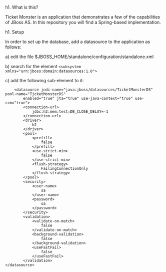 h1. What is this?

Ticket Monster is an application that demonstrates a few of the capabilities of JBoss AS. In this repository you will
find a Spring-based implementation.

h1. Setup

In order to set up the database, add a datasource to the application as follows:

a) edit the file $JBOSS_HOME/standalone/configuration/standalone.xml

b) search for the element `<subsystem xmlns="urn:jboss:domain:datasources:1.0">`

c) add the following sub-element to it:

        <datasource jndi-name="java:jboss/datasources/TicketMonsterDS" pool-name="TicketMonsterDS"
            enabled="true" jta="true" use-java-context="true" use-ccm="true">
            <connection-url>
                jdbc:h2:mem:test;DB_CLOSE_DELAY=-1
            </connection-url>
            <driver>
                h2
            </driver>
            <pool>
                <prefill>
                    false
                </prefill>
                <use-strict-min>
                    false
                </use-strict-min>
                <flush-strategy>
                    FailingConnectionOnly
                </flush-strategy>
            </pool>
            <security>
                <user-name>
                    sa
                </user-name>
                <password>
                    sa
                </password>
            </security>
            <validation>
                <validate-on-match>
                    false
                </validate-on-match>
                <background-validation>
                    false
                </background-validation>
                <useFastFail>
                    false
                </useFastFail>
            </validation>
    </datasource>